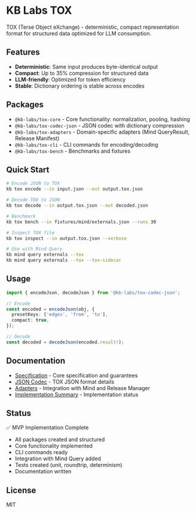 # KB Labs TOX

TOX (Terse Object eXchange) - deterministic, compact representation format for structured data optimized for LLM consumption.

## Features

- **Deterministic**: Same input produces byte-identical output
- **Compact**: Up to 35% compression for structured data
- **LLM-friendly**: Optimized for token efficiency
- **Stable**: Dictionary ordering is stable across encodes

## Packages

- `@kb-labs/tox-core` - Core functionality: normalization, pooling, hashing
- `@kb-labs/tox-codec-json` - JSON codec with dictionary compression
- `@kb-labs/tox-adapters` - Domain-specific adapters (Mind QueryResult, Release Manifest)
- `@kb-labs/tox-cli` - CLI commands for encoding/decoding
- `@kb-labs/tox-bench` - Benchmarks and fixtures

## Quick Start

```bash
# Encode JSON to TOX
kb tox encode --in input.json --out output.tox.json

# Decode TOX to JSON
kb tox decode --in output.tox.json --out decoded.json

# Benchmark
kb tox bench --in fixtures/mind/externals.json --runs 30

# Inspect TOX file
kb tox inspect --in output.tox.json --verbose

# Use with Mind Query
kb mind query externals --tox
kb mind query externals --tox --tox-sidecar
```

## Usage

```typescript
import { encodeJson, decodeJson } from '@kb-labs/tox-codec-json';

// Encode
const encoded = encodeJson(obj, {
  presetKeys: ['edges', 'from', 'to'],
  compact: true,
});

// Decode
const decoded = decodeJson(encoded.result!);
```

## Documentation

- [Specification](./docs/spec.md) - Core specification and guarantees
- [JSON Codec](./docs/codec-json.md) - TOX JSON format details
- [Adapters](./docs/adapters.md) - Integration with Mind and Release Manager
- [Implementation Summary](./IMPLEMENTATION_SUMMARY.md) - Implementation status

## Status

✅ MVP Implementation Complete
- All packages created and structured
- Core functionality implemented
- CLI commands ready
- Integration with Mind Query added
- Tests created (unit, roundtrip, determinism)
- Documentation written

## License

MIT
